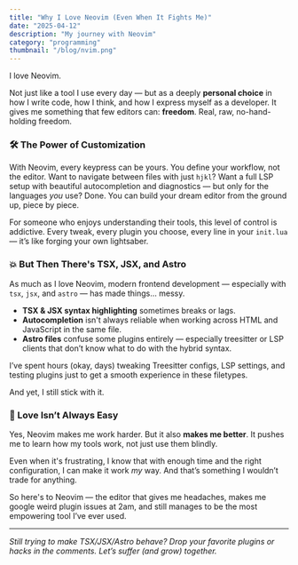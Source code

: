 ```yaml
---
title: "Why I Love Neovim (Even When It Fights Me)"
date: "2025-04-12"
description: "My journey with Neovim"
category: "programming"
thumbnail: "/blog/nvim.png"
---
```


I love Neovim.

Not just like a tool I use every day — but as a deeply **personal choice** in how I write code, how I think, and how I express myself as a developer. It gives me something that few editors can: **freedom**. Real, raw, no-hand-holding freedom.

### 🛠 The Power of Customization

With Neovim, every keypress can be yours. You define your workflow, not the editor. Want to navigate between files with just `hjkl`? Want a full LSP setup with beautiful autocompletion and diagnostics — but only for the languages _you_ use? Done. You can build your dream editor from the ground up, piece by piece.

For someone who enjoys understanding their tools, this level of control is addictive. Every tweak, every plugin you choose, every line in your `init.lua` — it’s like forging your own lightsaber.

### 💥 But Then There's TSX, JSX, and Astro

As much as I love Neovim, modern frontend development — especially with `tsx`, `jsx`, and `astro` — has made things… messy.

- **TSX & JSX syntax highlighting** sometimes breaks or lags.
- **Autocompletion** isn't always reliable when working across HTML and JavaScript in the same file.
- **Astro files** confuse some plugins entirely — especially treesitter or LSP clients that don’t know what to do with the hybrid syntax.

I’ve spent hours (okay, days) tweaking Treesitter configs, LSP settings, and testing plugins just to get a smooth experience in these filetypes.

And yet, I still stick with it.

### 🤝 Love Isn’t Always Easy

Yes, Neovim makes me work harder. But it also **makes me better**. It pushes me to learn how my tools work, not just use them blindly.

Even when it's frustrating, I know that with enough time and the right configuration, I can make it work _my_ way. And that’s something I wouldn’t trade for anything.

So here's to Neovim — the editor that gives me headaches, makes me google weird plugin issues at 2am, and still manages to be the most empowering tool I’ve ever used.

---

_Still trying to make TSX/JSX/Astro behave? Drop your favorite plugins or hacks in the comments. Let’s suffer (and grow) together._
